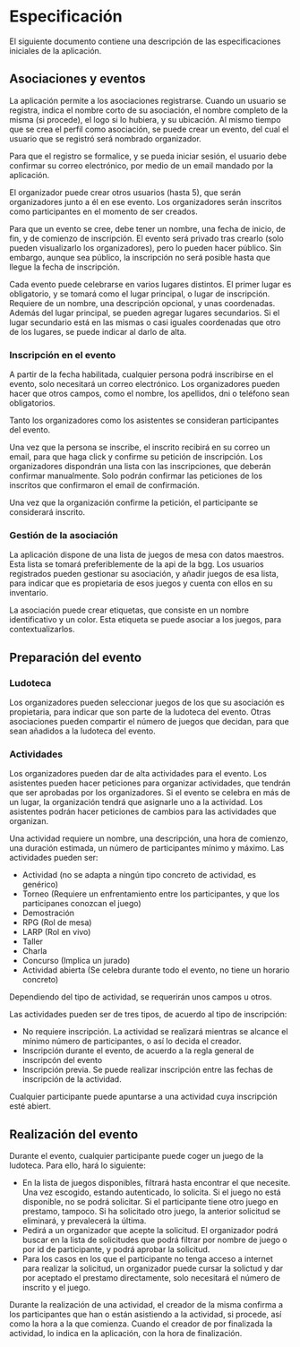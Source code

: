 # Especificación

El siguiente documento contiene una descripción de las especificaciones iniciales de la aplicación.

## Asociaciones y eventos

La aplicación permite a los asociaciones registrarse. Cuando un usuario se registra, indica el nombre corto de su asociación, el nombre completo de la misma (si procede), el logo si lo hubiera, y su ubicación. Al mismo tiempo que se crea el perfil como asociación, se puede crear un evento, del cual el usuario que se registró será nombrado organizador. 

Para que el registro se formalice, y se pueda iniciar sesión, el usuario debe confirmar su correo electrónico, por medio de un email mandado por la aplicación.

El organizador puede crear otros usuarios (hasta 5), que serán organizadores junto a él en ese evento. Los organizadores serán inscritos como participantes en el momento de ser creados.

Para que un evento se cree, debe tener un nombre, una fecha de inicio, de fin, y de comienzo de inscripción. El evento será privado tras crearlo (solo pueden visualizarlo los organizadores), pero lo pueden hacer público. Sin embargo, aunque sea público, la inscripción no será posible hasta que llegue la fecha de inscripción.

Cada evento puede celebrarse en varios lugares distintos. El primer lugar es obligatorio, y se tomará como el lugar principal, o lugar de inscripción. Requiere de un nombre, una descripción opcional, y unas coordenadas. Además del lugar principal, se pueden agregar lugares secundarios. Si el lugar secundario está en las mismas o casi iguales coordenadas que otro de los lugares, se puede indicar al darlo de alta.

### Inscripción en el evento

A partir de la fecha habilitada, cualquier persona podrá inscribirse en el evento, solo necesitará un correo electrónico. Los organizadores pueden hacer que otros campos, como el nombre, los apellidos, dni o teléfono sean obligatorios.

Tanto los organizadores como los asistentes se consideran participantes del evento.

Una vez que la persona se inscribe, el inscrito recibirá en su correo un email, para que haga click y confirme su petición de inscripción. Los organizadores dispondrán una lista con las inscripciones, que deberán confirmar manualmente. Solo podrán confirmar las peticiones de los inscritos que confirmaron el email de confirmación.

Una vez que la organización confirme la petición, el participante se considerará inscrito.

### Gestión de la asociación

La aplicación dispone de una lista de juegos de mesa con datos maestros. Esta lista se tomará preferiblemente de la api de la bgg. 
Los usuarios registrados pueden gestionar su asociación, y añadir juegos de esa lista, para indicar que es propietaria de esos juegos y cuenta con ellos en su inventario.

La asociación puede crear etiquetas, que consiste en un nombre identificativo y un color. Esta etiqueta se puede asociar a los juegos, para contextualizarlos. 

## Preparación del evento

### Ludoteca

Los organizadores pueden seleccionar juegos de los que su asociación es propietaria, para indicar que son parte de la ludoteca del evento. Otras asociaciones pueden compartir el número de juegos que decidan, para que sean añadidos a la ludoteca del evento.


### Actividades

Los organizadores pueden dar de alta actividades para el evento. Los asistentes pueden hacer peticiones para organizar actividades, que tendrán que ser aprobadas por los organizadores. Si el evento se celebra en más de un lugar, la organización tendrá que asignarle uno a la actividad. Los asistentes podrán hacer peticiones de cambios para las actividades que organizan.

Una actividad requiere un nombre, una descripción, una hora de comienzo, una duración estimada, un número de participantes mínimo y máximo. Las actividades pueden ser:

- Actividad (no se adapta a ningún tipo concreto de actividad, es genérico)
- Torneo (Requiere un enfrentamiento entre los participantes, y que los participanes conozcan el juego)
- Demostración
- RPG (Rol de mesa)
- LARP (Rol en vivo)
- Taller
- Charla
- Concurso (Implica un jurado)
- Actividad abierta (Se celebra durante todo el evento, no tiene un horario concreto)

Dependiendo del tipo de actividad, se requerirán unos campos u otros.

Las actividades pueden ser de tres tipos, de acuerdo al tipo de inscripción:
- No requiere inscripción. La actividad se realizará mientras se alcance el mínimo número de participantes, o así lo decida el creador.
- Inscripción durante el evento, de acuerdo a la regla general de inscripcón del evento
- Inscripción previa. Se puede realizar inscripción entre las fechas de inscripción de la actividad.

Cualquier participante puede apuntarse a una actividad cuya inscripción esté abiert. 

## Realización del evento

Durante el evento, cualquier participante puede coger un juego de la ludoteca. Para ello, hará lo siguiente:
- En la lista de juegos disponibles, filtrará hasta encontrar el que necesite. Una vez escogido, estando autenticado, lo solicita.
Si el juego no está disponible, no se podrá solicitar. Si el participante tiene otro juego en prestamo, tampoco. Si ha solicitado otro juego, la anterior solicitud se eliminará, y prevalecerá la última.
- Pedirá a un organizador que acepte la solicitud. El organizador podrá buscar en la lista de solicitudes que podrá filtrar por nombre de juego o por id de participante, y podrá aprobar la solicitud.
- Para los casos en los que el participante no tenga acceso a internet para realizar la solicitud, un organizador puede cursar la solictud y dar por aceptado el prestamo directamente, solo necesitará el número de inscrito y el juego.

Durante la realización de una actividad, el creador de la misma confirma a los participantes que han o están asistiendo a la actividad, si procede, así como la hora a la que comienza. Cuando el creador de por finalizada la actividad, lo indica en la aplicación, con la hora de finalización.
